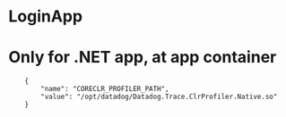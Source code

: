 # LoginApp

# Only for .NET app, at app container
        {
            "name": "CORECLR_PROFILER_PATH",
            "value": "/opt/datadog/Datadog.Trace.ClrProfiler.Native.so"
        }
